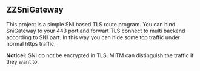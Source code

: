 ## ZZSniGateway

This project is a simple SNI based TLS route program. You can bind SniGateway to your 443 port and forwart TLS connect to multi backend according to SNI part. In this way you can hide some tcp traffic under normal https traffic. 

**Noticei:** SNI do not be encrypted in TLS. MITM can distinguish the traffic if they want to.


